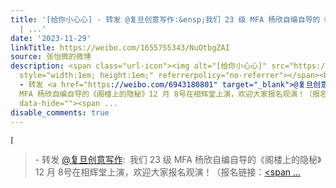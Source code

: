 ```yaml
---
title: '[给你小心心] - 转发 @复旦创意写作:&ensp;我们 23 级 MFA 杨欣自编自导的《阁楼上的隐秘》12 月 8号在相辉堂上演，欢迎大家报名观演！（报名链接：新戏开票
  | ...'
date: '2023-11-29'
linkTitle: https://weibo.com/1655755343/NuOtbgZAI
source: 张怡微的微博
description: <span class="url-icon"><img alt="[给你小心心]" src="https://h5.sinaimg.cn/m/emoticon/icon/others/qixi2018_xiaoxinxin-c76bf85343.png"
  style="width:1em; height:1em;" referrerpolicy="no-referrer"></span><br><blockquote>
  - 转发 <a href="https://weibo.com/6943180801" target="_blank">@复旦创意写作</a>: 我们 23 级
  MFA 杨欣自编自导的《阁楼上的隐秘》12 月 8号在相辉堂上演，欢迎大家报名观演！（报名链接：<a href="https://weibo.cn/sinaurl?u=https%3A%2F%2Fmp.weixin.qq.com%2Fs%2FTUFEGRzLQ8VIilxB3lhEyQ%3Ffrom%3Dsinglemessage%26isappinstalled%3D0%26scene%3D1%26clicktime%3D1701243152%26enterid%3D1701243152"
  data-hide=""><span ...
disable_comments: true
---
```

<span class="url-icon"><img alt="[给你小心心]" src="https://h5.sinaimg.cn/m/emoticon/icon/others/qixi2018_xiaoxinxin-c76bf85343.png" style="width:1em; height:1em;" referrerpolicy="no-referrer"></span><br><blockquote> - 转发 <a href="https://weibo.com/6943180801" target="_blank">@复旦创意写作</a>: 我们 23 级 MFA 杨欣自编自导的《阁楼上的隐秘》12 月 8号在相辉堂上演，欢迎大家报名观演！（报名链接：<a href="https://weibo.cn/sinaurl?u=https%3A%2F%2Fmp.weixin.qq.com%2Fs%2FTUFEGRzLQ8VIilxB3lhEyQ%3Ffrom%3Dsinglemessage%26isappinstalled%3D0%26scene%3D1%26clicktime%3D1701243152%26enterid%3D1701243152" data-hide=""><span ...